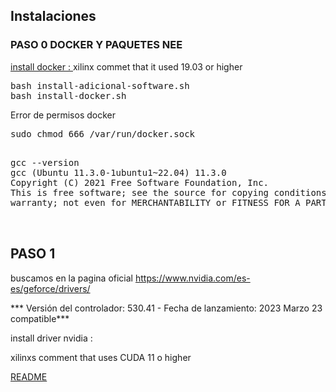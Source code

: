 ## Instalaciones 
### PASO 0 DOCKER Y PAQUETES NEE

[install docker : ](https://docs.docker.com/engine/install/ubuntu/)
xilinx commet that it used 19.03 or higher

<pre>
bash install-adicional-software.sh
bash install-docker.sh
</pre>

Error de permisos docker 
<pre>
sudo chmod 666 /var/run/docker.sock
</pre>

<pre>

gcc --version
gcc (Ubuntu 11.3.0-1ubuntu1~22.04) 11.3.0
Copyright (C) 2021 Free Software Foundation, Inc.
This is free software; see the source for copying conditions.  There is NO
warranty; not even for MERCHANTABILITY or FITNESS FOR A PARTICULAR PURPOSE.


</pre>

## PASO 1

buscamos en la pagina oficial https://www.nvidia.com/es-es/geforce/drivers/ 

*** Versión del controlador: 530.41 - Fecha de lanzamiento: 2023 Marzo 23  compatible***

install driver nvidia :

xilinxs comment that uses CUDA 11 o higher

[README](http://us.download.nvidia.com/XFree86/Linux-x86_64/530.41.03/README/index.html)


